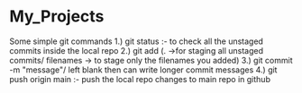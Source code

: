 # My_Projects

Some simple git commands 
1.) git status :-  to check all the unstaged commits inside the local repo
2.) git add (. ->for staging all unstaged commits/ filenames -> to stage only the filenames you added)
3.) git commit -m "message"/ left blank then can write longer commit messages 
4.) git push origin main :-  push the local repo changes to main repo in github
